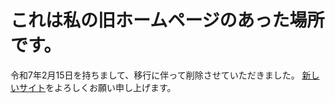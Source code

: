 # これは私の旧ホームページのあった場所です。
令和7年2月15日を持ちまして、移行に伴って削除させていただきました。
[新しいサイト](http://hito1.zouri.jp/)をよろしくお願い申し上げます。
